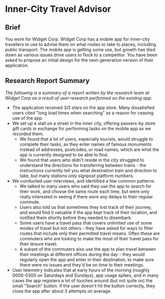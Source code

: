 # Inner-City Travel Advisor 

## Brief
You work for Widget Corp. Widget Corp has a mobile app for inner-city travellers to use to advise them on what routes to take to places, including public transport. The mobile app is getting some use, but growth has died down as various issues drive users to flock to a competitor. You have been asked to propose an initial design for the next-generation version of their application.

## Research Report Summary
*The following is a summary of a report written by the research team at Widget Corp as a result of user research performed on the existing app.*

* The application received 3/5 stars on the app store. Many dissatisfied users cited "long load times when searching" as a reason for ceasing use of the app.
* We set up a stall on a street in the inner city, offering passers-by store gift cards in exchange for performing tasks on the mobile app as we recorded them. 
    * We found that a lot of users, especially tourists, would struggle to complete their tasks, as they enter names of famous monuments instead of addresses, postcodes, or road names, which are what the app is currently designed to be able to find.
    * We found that users who didn't reside in the city struggled to understand the directions for transferring between trains - the instructions currently tell you what destination train and direction to take, but many stations only signpost platform numbers.
* We conducted user interviews, and identified a few common patterns: 
    * We talked to many users who said they use the app to search for their work, and choose the same route each time, but were only really interested in seeing if there were any delays to their regular commute.
    * Users also told us that sometimes they lost track of their journey, and would find it valuable if the app kept track of their location, and notified them shortly before they needed to disembark.
    * Some users have a travel pass that covers unlimited use of some modes of travel but not others - they have asked for ways to filter routes that include only their permitted travel means. Often these are commuters who are looking to make the most of their travel pass for their leisure travel.
    * A subset of the commuters also use the app to plan travel between their meetings at different offices during the day - they would regularly open the app and enter in their destination, to make sure there were no issues and they'd be on time to their meetings.
* User telemetry indicates that at early hours of the morning (roughly 0000-0300 on Saturdays and Sundays), app usage spikes, and in many cases the app registers a lot of touches around (but not quite on) the small "Search" button. If the user doesn't hit the button correctly, they close the app after about 3 attempts on average.